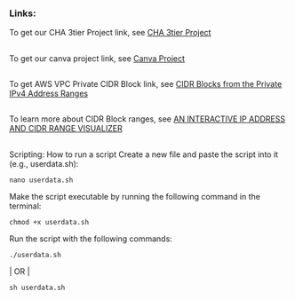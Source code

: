 ### Links: 
To get our CHA 3tier Project link, see [CHA 3tier Project](https://docs.google.com/document/d/1U36YbHV87jT-AwL8ooKNgRQkZB2BmiV_OzCqpSlY-BY/edit)
##
To get our canva project link, see [Canva Project](https://www.canva.com/design/DAF5sEif3jo/804scKmsxlXJ040DITFBpw/edit?utm_content=DAF5sEif3jo&utm_campaign=designshare&utm_medium=link2&utm_source=sharebutton)
##
To get AWS VPC Private CIDR Block link, see [CIDR Blocks from the Private IPv4 Address Ranges](https://docs.aws.amazon.com/vpc/latest/userguide/vpc-cidr-blocks.html)
##
To learn more about CIDR Block ranges, see [AN INTERACTIVE IP ADDRESS AND CIDR RANGE VISUALIZER](https://cidr.xyz/) 
##

Scripting: 
How to run a script
Create a new file and paste the script into it (e.g., userdata.sh):
```
nano userdata.sh
``` 
Make the script executable by running the following command in the terminal: 
```
chmod +x userdata.sh
```
Run the script with the following commands: 
```
./userdata.sh
```
| OR |
```
sh userdata.sh
```
##

